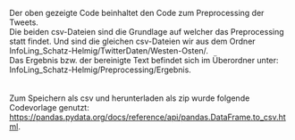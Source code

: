 Der oben gezeigte Code beinhaltet den Code zum Preprocessing der Tweets.\
Die beiden csv-Dateien sind die Grundlage auf welcher das Preprocessing statt findet. Und sind die gleichen csv-Dateien wir aus dem Ordner InfoLing_Schatz-Helmig/TwitterDaten/Westen-Osten/.\
Das Ergebnis bzw. der bereinigte Text befindet sich im Überordner unter: InfoLing_Schatz-Helmig/Preprocessing/Ergebnis.\
\
\
Zum Speichern als csv und herunterladen als zip wurde folgende Codevorlage genutzt: https://pandas.pydata.org/docs/reference/api/pandas.DataFrame.to_csv.html.
